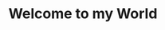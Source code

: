 ---
title: Welcome to my World
image: ../images/stock-vector-young-man-working-on-the-computer-programmer-business-analysis-design-strategy-d-isometric-704234302.jpg

---